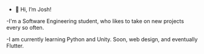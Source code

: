 - 👋 Hi, I’m Josh!

-I'm a Software Engineering student, who likes to take on new projects every so often.

-I am currently learning Python and Unity. Soon, web design, and eventually Flutter.
